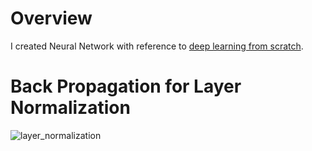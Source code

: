 # Overview
I created Neural Network with reference to [deep learning from scratch](https://github.com/oreilly-japan/deep-learning-from-scratch).

# Back Propagation for Layer Normalization
![layer_normalization](https://github.com/hayato24s/training-image-dnn/assets/68944024/c9523967-c5b3-4c77-b692-0da62e70ae23)
